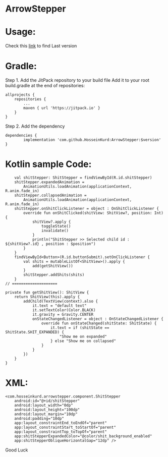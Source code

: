 # ArrowStepper

# Usage:

Check this [link](https://jitpack.io/#HosseinKurd/ArrowStepper "jitpack HosseinKurd ArrowStepper") to find Last version

# Gradle:
Step 1. Add the JitPack repository to your build file
Add it to your root build.gradle at the end of repositories:

	allprojects {
		repositories {
			...
			maven { url 'https://jitpack.io' }
		}
	}

Step 2. Add the dependency

	dependencies {
	        implementation 'com.github.HosseinKurd:ArrowStepper:$version'
	}

# Kotlin sample Code:

        val shitStepper: ShitStepper = findViewById(R.id.shitStepper)
        shitStepper.expandedAnimation =
            AnimationUtils.loadAnimation(applicationContext, R.anim.fade_in)
        shitStepper.collapsedAnimation =
            AnimationUtils.loadAnimation(applicationContext, R.anim.fade_in)
        shitStepper.onShitClickListener = object : OnShitClickListener {
            override fun onShitClicked(shitView: ShitView?, position: Int) {
                shitView?.apply {
                    toggleState()
                    invalidate()
                }
                println("ShitStepper >> Selected child id : ${shitView?.id} , position : $position")
            }
        }
        findViewById<Button>(R.id.buttonSubmit).setOnClickListener {
            val shits = mutableListOf<ShitView>().apply {
                add(getShitView())
            }
            shitStepper.addShits(shits)
        }
    // ====================

    private fun getShitView(): ShitView {
        return ShitView(this).apply {
            addChild(TextView(context).also {
                it.text = "default text"
                it.setTextColor(Color.BLACK)
                it.gravity = Gravity.CENTER
                onStateChangedListener = object : OnStateChangedListener {
                    override fun onStateChanged(shitState: ShitState) {
                        it.text = if (shitState == ShitState.SHIT_EXPANDED) {
                            "Show me on expanded"
                        } else "Show me on collapsed"
                    }
                }
            })
        }
    }

# XML:

    <com.hosseinkurd.arrowstepper.component.ShitStepper
        android:id="@+id/shitStepper"
        android:layout_width="0dp"
        android:layout_height="100dp"
        android:layout_margin="10dp"
        android:padding="10dp"
        app:layout_constraintEnd_toEndOf="parent"
        app:layout_constraintStart_toStartOf="parent"
        app:layout_constraintTop_toTopOf="parent"
        app:shitStepperExpandedColor="@color/shit_background_enabled"
        app:shitStepperObliqueHorizontalGap="12dp" />


Good Luck
